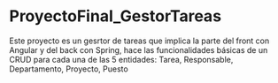 # ProyectoFinal_GestorTareas
Este proyecto es un gesrtor de tareas que implica la parte del front con Angular y del back con Spring, hace las funcionalidades básicas de un CRUD para cada una de las 5 entidades: Tarea, Responsable, Departamento, Proyecto, Puesto
